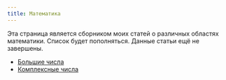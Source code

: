 ```yaml
---
title: Математика
---
```

Эта страница является сборником моих статей о различных областях математики. Список будет пополняться. Данные статьи ещё не завершены.
- [Большие числа](Большие%20числа.md)
- [Комплексные числа](Комплексные%20числа.md)
